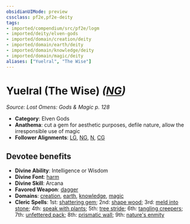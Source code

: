 ```yaml
---
obsidianUIMode: preview
cssclass: pf2e,pf2e-deity
tags:
- imported/compendium/src/pf2e/logm
- imported/deity/elven-gods
- imported/domain/creation/deity
- imported/domain/earth/deity
- imported/domain/knowledge/deity
- imported/domain/magic/deity
aliases: ["Yuelral", "The Wise"]
---
```

# Yuelral (The Wise) *([NG](neutral-good-b1.md))*  
*Source: Lost Omens: Gods & Magic p. 128*  

- **Category**: Elven Gods
- **Anathema**: cut a gem for aesthetic purposes, defile nature, allow the irresponsible use of magic
- **Follower Alignments**: [LG](lawful-goo-b1.md), [NG](neutral-good-b1.md), [N](neutral-b1.md), [CG](chaotic-good-b1.md)

## Devotee benefits

- **Divine Ability**: Intelligence or Wisdom
- **Divine Font**: [harm](../../spells/harm.md)
- **Divine Skill**: Arcana
- **Favored Weapon**: [dagger](../../equipment/items/dagger.md)
- **Domains**: [creation](../domains.md#Creation), [earth](../domains.md#Earth), [knowledge](../domains.md#Knowledge), [magic](../domains.md#Magic)
- **Cleric Spells**: 1st: [shattering gem](../../spells/shattering-gem-logm.md); 2nd: [shape wood](../../spells/shape-wood.md); 3rd: [meld into stone](../../spells/meld-into-stone.md); 4th: [speak with plants](../../spells/speak-with-plants.md); 5th: [tree stride](../../spells/tree-stride.md); 6th: [tangling creepers](../../spells/tangling-creepers.md); 7th: [unfettered pack](../../spells/unfettered-pack.md); 8th: [prismatic wall](../../spells/prismatic-wall.md); 9th: [nature's enmity](../../spells/natures-enmity.md)
